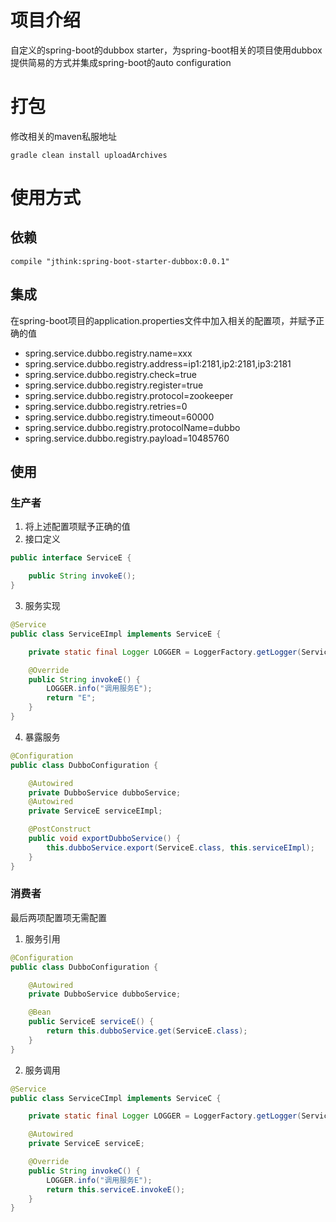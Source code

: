 # 项目介绍
自定义的spring-boot的dubbox starter，为spring-boot相关的项目使用dubbox提供简易的方式并集成spring-boot的auto configuration
# 打包
修改相关的maven私服地址
```shell
gradle clean install uploadArchives
```
# 使用方式
## 依赖
```shell
compile "jthink:spring-boot-starter-dubbox:0.0.1"
```
## 集成
在spring-boot项目的application.properties文件中加入相关的配置项，并赋予正确的值
- spring.service.dubbo.registry.name=xxx
- spring.service.dubbo.registry.address=ip1:2181,ip2:2181,ip3:2181
- spring.service.dubbo.registry.check=true
- spring.service.dubbo.registry.register=true
- spring.service.dubbo.registry.protocol=zookeeper
- spring.service.dubbo.registry.retries=0
- spring.service.dubbo.registry.timeout=60000
- spring.service.dubbo.registry.protocolName=dubbo
- spring.service.dubbo.registry.payload=10485760
## 使用
### 生产者
1. 将上述配置项赋予正确的值
2. 接口定义
```java
public interface ServiceE {

    public String invokeE();
}
```
3. 服务实现
```java
@Service
public class ServiceEImpl implements ServiceE {

    private static final Logger LOGGER = LoggerFactory.getLogger(ServiceEImpl.class);

    @Override
    public String invokeE() {
        LOGGER.info("调用服务E");
        return "E";
    }
}
```
4. 暴露服务
```java
@Configuration
public class DubboConfiguration {

    @Autowired
    private DubboService dubboService;
    @Autowired
    private ServiceE serviceEImpl;

    @PostConstruct
    public void exportDubboService() {
        this.dubboService.export(ServiceE.class, this.serviceEImpl);
    }
}
```
### 消费者
最后两项配置项无需配置
1. 服务引用
```java
@Configuration
public class DubboConfiguration {

    @Autowired
    private DubboService dubboService;

    @Bean
    public ServiceE serviceE() {
        return this.dubboService.get(ServiceE.class);
    }
}
```
2. 服务调用
```java
@Service
public class ServiceCImpl implements ServiceC {

    private static final Logger LOGGER = LoggerFactory.getLogger(ServiceCImpl.class);

    @Autowired
    private ServiceE serviceE;

    @Override
    public String invokeC() {
        LOGGER.info("调用服务E");
        return this.serviceE.invokeE();
    }
}
```
